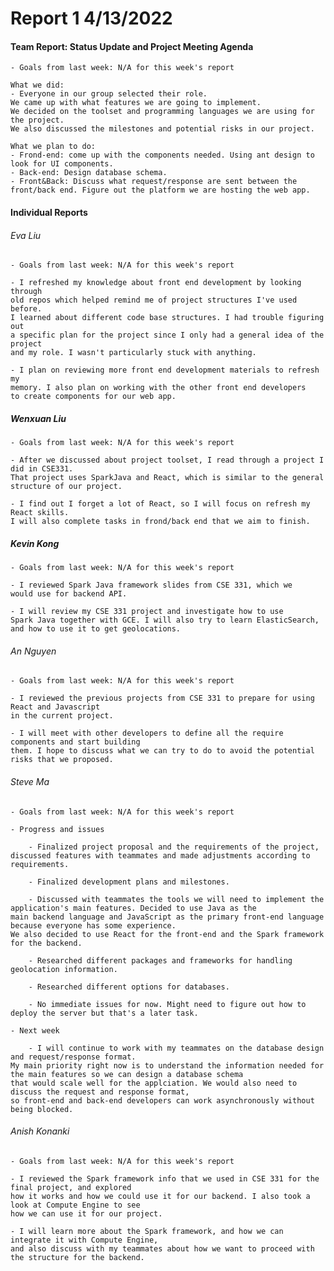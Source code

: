 
# **Report 1 4/13/2022**

#### Team Report: Status Update and Project Meeting Agenda
    - Goals from last week: N/A for this week's report
  
    What we did:
    - Everyone in our group selected their role. 
    We came up with what features we are going to implement.
    We decided on the toolset and programming languages we are using for the project. 
    We also discussed the milestones and potential risks in our project.

    What we plan to do:
    - Frond-end: come up with the components needed. Using ant design to look for UI components.
    - Back-end: Design database schema.
    - Front&Back: Discuss what request/response are sent between the front/back end. Figure out the platform we are hosting the web app.

#### Individual Reports

###### Eva Liu
    - Goals from last week: N/A for this week's report

    - I refreshed my knowledge about front end development by looking through
    old repos which helped remind me of project structures I've used before. 
    I learned about different code base structures. I had trouble figuring out 
    a specific plan for the project since I only had a general idea of the project 
    and my role. I wasn't particularly stuck with anything.
    
    - I plan on reviewing more front end development materials to refresh my 
    memory. I also plan on working with the other front end developers 
    to create components for our web app.

##### Wenxuan Liu
    - Goals from last week: N/A for this week's report

    - After we discussed about project toolset, I read through a project I did in CSE331. 
    That project uses SparkJava and React, which is similar to the general structure of our project.
    
    - I find out I forget a lot of React, so I will focus on refresh my React skills.
    I will also complete tasks in frond/back end that we aim to finish.

##### Kevin Kong
    - Goals from last week: N/A for this week's report

    - I reviewed Spark Java framework slides from CSE 331, which we
    would use for backend API.
    
    - I will review my CSE 331 project and investigate how to use
    Spark Java together with GCE. I will also try to learn ElasticSearch,
    and how to use it to get geolocations.

###### An Nguyen
    - Goals from last week: N/A for this week's report
    
    - I reviewed the previous projects from CSE 331 to prepare for using React and Javascript 
    in the current project. 

    - I will meet with other developers to define all the require components and start building 
    them. I hope to discuss what we can try to do to avoid the potential risks that we proposed.

###### Steve Ma
    - Goals from last week: N/A for this week's report
    
    - Progress and issues
    
        - Finalized project proposal and the requirements of the project, discussed features with teammates and made adjustments according to requirements.
    
        - Finalized development plans and milestones.
    
        - Discussed with teammates the tools we will need to implement the application's main features. Decided to use Java as the 
    main backend language and JavaScript as the primary front-end language because everyone has some experience. 
    We also decided to use React for the front-end and the Spark framework for the backend.
    
        - Researched different packages and frameworks for handling geolocation information.
    
        - Researched different options for databases.
        
        - No immediate issues for now. Might need to figure out how to deploy the server but that's a later task.
        
    - Next week
    
        - I will continue to work with my teammates on the database design and request/response format. 
    My main priority right now is to understand the information needed for the main features so we can design a database schema 
    that would scale well for the applciation. We would also need to discuss the request and response format, 
    so front-end and back-end developers can work asynchronously without being blocked.

###### Anish Konanki
    - Goals from last week: N/A for this week's report

    - I reviewed the Spark framework info that we used in CSE 331 for the final project, and explored
    how it works and how we could use it for our backend. I also took a look at Compute Engine to see
    how we can use it for our project.

    - I will learn more about the Spark framework, and how we can integrate it with Compute Engine,
    and also discuss with my teammates about how we want to proceed with the structure for the backend.